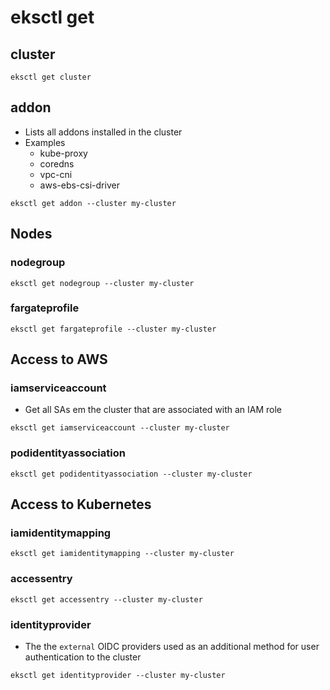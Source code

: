 # eksctl get

## cluster

```shell
eksctl get cluster
```

## addon

- Lists all addons installed in the cluster
- Examples
  - kube-proxy
  - coredns
  - vpc-cni
  - aws-ebs-csi-driver

```shell
eksctl get addon --cluster my-cluster
```

## Nodes

### nodegroup

```shell
eksctl get nodegroup --cluster my-cluster
```

### fargateprofile

```shell
eksctl get fargateprofile --cluster my-cluster
```

## Access to AWS

### iamserviceaccount

- Get all SAs em the cluster that are associated with an IAM role

```shell
eksctl get iamserviceaccount --cluster my-cluster
```

### podidentityassociation

```shell
eksctl get podidentityassociation --cluster my-cluster
```

## Access to Kubernetes

### iamidentitymapping

```shell
eksctl get iamidentitymapping --cluster my-cluster
```

### accessentry

```shell
eksctl get accessentry --cluster my-cluster
```

### identityprovider

- The the `external` OIDC providers used as an additional method for user authentication to the cluster

```shell
eksctl get identityprovider --cluster my-cluster
```

